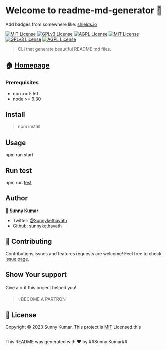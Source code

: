 # Welcome to readme-md-generator 👋
Add badges from somewhere like: [shields.io](https://shields.io/)

[![MIT License](https://img.shields.io/badge/version-0.50-blue.svg)](https://choosealicense.com/licenses/mit/)
[![GPLv3 License](https://img.shields.io/badge/npm->=5.50-blue.svg)](https://opensource.org/licenses/)
[![AGPL License](https://img.shields.io/badge/node->=9.30-blue.svg)](http://www.gnu.org/licenses/agpl-3.0)
[![MIT License](https://img.shields.io/badge/documentation-yes-gree.svg)](https://choosealicense.com/licenses/mit/)
[![GPLv3 License](https://img.shields.io/badge/maintained->=yes-green.svg)](https://opensource.org/licenses/)
[![AGPL License](https://img.shields.io/badge/License->=Mit-yellow.svg)](http://www.gnu.org/licenses/agpl-3.0)
> CLI that generate beautiful README.md files.

## 🏠 [Homepage](https://readme.so/editor)

### __Prerequisites__ 
* npn >= 5.50
* node >= 9.30
## Install
> npm install
## Usage
 npm run start
## Run test
npm run [test](https://docs.npmjs.com/cli/v8/commands/npm-test)

## Author
👤 __Sunny Kumar__
* Twitter: [@Sunnykethavath](https://twitter.com/Sunnykethavath)
* Github: [sunnykethavath](https://github.com/sunnykethavath)

## 🤝 Contributing
Contributions,issues and features requests are welcome!
Feel free to check [issue page.](https://issuu.com/)
## Show Your support
Give a ⭐ if this project helped you!

> 💡BECOME A PARTRON
## 📝 License
Copyright ©️ 2023 Sunny Kumar.
This project is [MIT](https://opensource.org/license/mit/) Licensed.this 

##

This README was generated with ❤️ by ##Sunny Kumar##